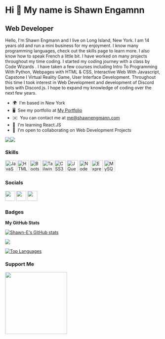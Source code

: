 Hi 👋 My name is Shawn Engamnn
==============================

Web Developer
-------------

Hello, I'm Shawn Engmann and I live on Long Island, New York. I am 14 years old and run a mini business for my enjoyment. I know many programming languages, check out the skills page to learn more. I also know how to speak French a little bit. I have worked on many projects throughout my time coding. I started my coding journey with a class by Code Wizards . I have taken a few courses including Intro To Programming With Python, Webpages with HTML & CSS, Interactive Web With Javascript, Capstone I Virtual Reality Game, User Interface Development. Throughout this time I took interest in Web Development and development of Discord bots with Discord.js. I hope to expand my knowledge of coding over the next few years.


* 🌍  I'm based in New York
* 🖥️  See my portfolio at [My Portfolio](http://shawnengmann.com)
* ✉️  You can contact me at [me@shawnengmann.com](mailto:me@shawnengmann.com)
* 🧠  I'm learning React.JS
* 🤝  I'm open to collaborating on Web Development Projects

<a href="https://www.twitter.com/shawn_e07" target="_blank" rel="noreferrer"><img
src="https://img.shields.io/twitter/follow/shawn_e07?logo=twitter&style=for-the-badge&color=0891b2&labelColor=1c1917"
/></a><a href="https://www.github.com/Shawn-E" target="_blank" rel="noreferrer"><img
src="https://img.shields.io/github/followers/Shawn-E?logo=github&style=for-the-badge&color=0891b2&labelColor=1c1917" /></a>

### Skills


<p align="left">
<a href="https://developer.mozilla.org/en-US/docs/Web/JavaScript" target="_blank" rel="noreferrer"><img src="https://raw.githubusercontent.com/danielcranney/readme-generator/main/public/icons/skills/javascript-colored.svg" width="36" height="36" alt="JavaScript" /></a>
<a href="https://developer.mozilla.org/en-US/docs/Glossary/HTML5" target="_blank" rel="noreferrer"><img src="https://raw.githubusercontent.com/danielcranney/readme-generator/main/public/icons/skills/html5-colored.svg" width="36" height="36" alt="HTML5" /></a>
<a href="https://getbootstrap.com/" target="_blank" rel="noreferrer"><img src="https://raw.githubusercontent.com/danielcranney/readme-generator/main/public/icons/skills/bootstrap-colored.svg" width="36" height="36" alt="Bootstrap" /></a>
<a href="https://tailwindcss.com/" target="_blank" rel="noreferrer"><img src="https://raw.githubusercontent.com/danielcranney/readme-generator/main/public/icons/skills/tailwindcss-colored.svg" width="36" height="36" alt="TailwindCSS" /></a>
<a href="https://www.w3.org/TR/CSS/#css" target="_blank" rel="noreferrer"><img src="https://raw.githubusercontent.com/danielcranney/readme-generator/main/public/icons/skills/css3-colored.svg" width="36" height="36" alt="CSS3" /></a>
<a href="https://jquery.com/" target="_blank" rel="noreferrer"><img src="https://raw.githubusercontent.com/danielcranney/readme-generator/main/public/icons/skills/jquery-colored.svg" width="36" height="36" alt="JQuery" /></a>
<a href="https://nodejs.org/en/" target="_blank" rel="noreferrer"><img src="https://raw.githubusercontent.com/danielcranney/readme-generator/main/public/icons/skills/nodejs-colored.svg" width="36" height="36" alt="NodeJS" /></a>
<a href="https://expressjs.com/" target="_blank" rel="noreferrer"><img src="https://raw.githubusercontent.com/danielcranney/readme-generator/main/public/icons/skills/express-colored-dark.svg" width="36" height="36" alt="Express" /></a>
<a href="https://www.mysql.com/" target="_blank" rel="noreferrer"><img src="https://raw.githubusercontent.com/danielcranney/readme-generator/main/public/icons/skills/mysql-colored.svg" width="36" height="36" alt="MySQL" /></a>
</p>


### Socials

<p align="left"> <a href="https://discord.com/users/668497496124686347" target="_blank" rel="noreferrer"><img src="https://raw.githubusercontent.com/danielcranney/readme-generator/main/public/icons/socials/discord.svg" width="32" height="32" /></a> <a href="https://www.github.com/Shawn-E" target="_blank" rel="noreferrer"><img src="https://raw.githubusercontent.com/danielcranney/readme-generator/main/public/icons/socials/github-dark.svg" width="32" height="32" /></a> <a href="https://www.twitter.com/shawn_e07" target="_blank" rel="noreferrer"><img src="https://raw.githubusercontent.com/danielcranney/readme-generator/main/public/icons/socials/twitter.svg" width="32" height="32" /></a></p>

### Badges

<b>My GitHub Stats</b>

<a href="http://www.github.com/Shawn-E"><img src="https://github-readme-stats.vercel.app/api?username=Shawn-E&show_icons=true&hide=&count_private=true&title_color=0891b2&text_color=ffffff&icon_color=0891b2&bg_color=1c1917&hide_border=true&show_icons=true" alt="Shawn-E's GitHub stats" /></a>

<a href="http://www.github.com/Shawn-E"><img src="https://github-readme-streak-stats.herokuapp.com/?user=Shawn-E&stroke=ffffff&background=1c1917&ring=0891b2&fire=0891b2&currStreakNum=ffffff&currStreakLabel=0891b2&sideNums=ffffff&sideLabels=ffffff&dates=ffffff&hide_border=true" /></a>

<a href="https://github.com/Shawn-E" align="left"><img src="https://github-readme-stats.vercel.app/api/top-langs/?username=Shawn-E&langs_count=10&title_color=0891b2&text_color=ffffff&icon_color=0891b2&bg_color=1c1917&hide_border=true&locale=en&custom_title=Top%20%Languages" alt="Top Languages" /></a>

### Support Me

<a href="https://www.buymeacoffee.com/shawnengmann"><img src="https://cdn.buymeacoffee.com/buttons/v2/default-yellow.png" width="200" /></a>
